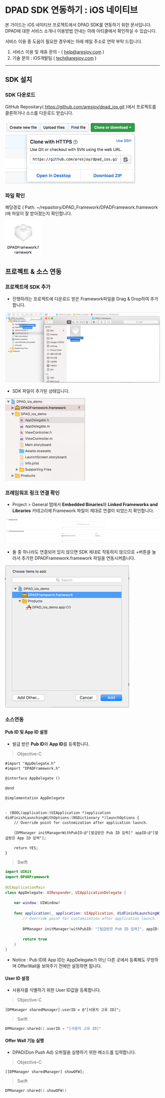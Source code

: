 # DPAD SDK 연동하기 : iOS 네이티브
본 가이드는 iOS 네이티브 프로젝트에서 DPAD SDK를 연동하기 위한 문서입니다.
DPAD에 대한 서비스 소개나 이용방법 안내는 아래 아티클에서 확인하실 수 있습니다.

서비스 이용 중 도움이 필요한 경우에는 아래 메일 주소로 연락 부탁 드립니다.
1. 서비스 이용 및 제휴 문의 - ( help@aresjoy.com )
2. 기술 문의 : iOS개발팀 ( tech@aresjoy.com )
***

## SDK 설치

### SDK 다운로드
GitHub Repositary( https://github.com/aresjoy/dpad_ios.git )에서 프로젝트를 클론하거나 소스를 다운로드 받습니다.

<img src="images/install_manual1.png"/>

### 파일 확인
해당경로 ( Path: ~/repasitory/DPAD_Framework/DPADFramework.framework )에 파일이 잘 받아졌는지 확인합니다.

<img src="images/install_manual2.png"/>


## 프로젝트 & 소스 연동

### 프로젝트에 SDK 추가
- 진행하려는 프로젝트에 다운로드 받은 Framework파일을 Drag & Drop하여 추가합니다.

<img src="images/install_manual3.png"/>

- SDK 파일이 추가된 상태입니다.

<img src="images/install_manual4.png"/>


### 프레임워프 링크 연결 확인
- Project > General 탭에서 **Embedded Binaries**와 **Linked Frameworks and Libraries** 카테고리에 Framework 파일이 제대로 연결이 되었는지 확인합니다.

<img src="images/install_manual5.png"/>

- 둘 중 하나라도 연결되어 있지 않으면 SDK 제대로 작동하지 않으므로 +버튼을 눌러서 추가한 DPADFramework.framework 파일을 연동시켜줍니다.

<img src="images/install_manual6.png"/>


### 소스연동
#### Pub ID 및  App ID 설정
- 발급 받은 **Pub ID**와 **App ID**를 등록합니다.
> Objective-C
```objc
#import "AppDelegate.h"
#import "DPADFramework.h"

@interface AppDelegate ()

@end

@implementation AppDelegate


- (BOOL)application:(UIApplication *)application didFinishLaunchingWithOptions:(NSDictionary *)launchOptions {
    // Override point for customization after application launch.
    
    [DPManager initManagerWithPubID:@"[발급받은 Pub ID 입력]" appID:@"[발급받은 App ID 입력"];
    
    return YES;
}
```
> Swift
```swift
import UIKit
import DPADFramework

@UIApplicationMain
class AppDelegate: UIResponder, UIApplicationDelegate {

    var window: UIWindow?

    func application(_ application: UIApplication, didFinishLaunchingWithOptions launchOptions: [UIApplicationLaunchOptionsKey: Any]?) -> Bool {
        // Override point for customization after application launch.
        
        DPManager.initManager(withPubID: "[발급받은 Pub ID 입력]", appID: "[발급받은 App ID 입력]")
        
        return true
    }
}
```
- Notice : Pub ID와 App ID는 AppDelegate가 아닌 다른 곳에서 등록해도 무방하며 OfferWall을 보여주기 전에만 설정하면 됩니다.


#### User ID 설정
- 사용자를 식별하기 위한 User ID값을 등록합니다.
> Objective-C
```objc
[DPManager sharedManager].userID = @"[사용자 고유 ID]";
```

> Swift
```swift
DPManager.shared().userID = "[사용자 고유 ID]"
```

#### Offer Wall 기능 실행
- DPAD(Don Push Ad) 오퍼월을 실행하기 위한 메소드를 입력합니다.
> Objective-C
```objc
[[DPManager sharedManager] showOFW];
```

> Swift
```swift
DPManager.shared().showOFW()
```
